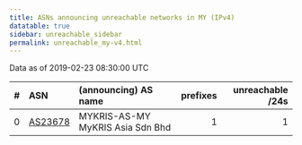 ```yaml
---
title: ASNs announcing unreachable networks in MY (IPv4)
datatable: true
sidebar: unreachable_sidebar
permalink: unreachable_my-v4.html
---
```


Data as of 2019-02-23 08:30:00 UTC


<div class="datatable-begin"></div>

|   # | ASN                                    | (announcing) AS name             |   prefixes |   unreachable /24s |
|----:|:---------------------------------------|:---------------------------------|-----------:|-------------------:|
|   0 | [AS23678](unreachable_AS23678-v4.html) | MYKRIS-AS-MY MyKRIS Asia Sdn Bhd |          1 |                  1 |

<div class="datatable-end"></div>